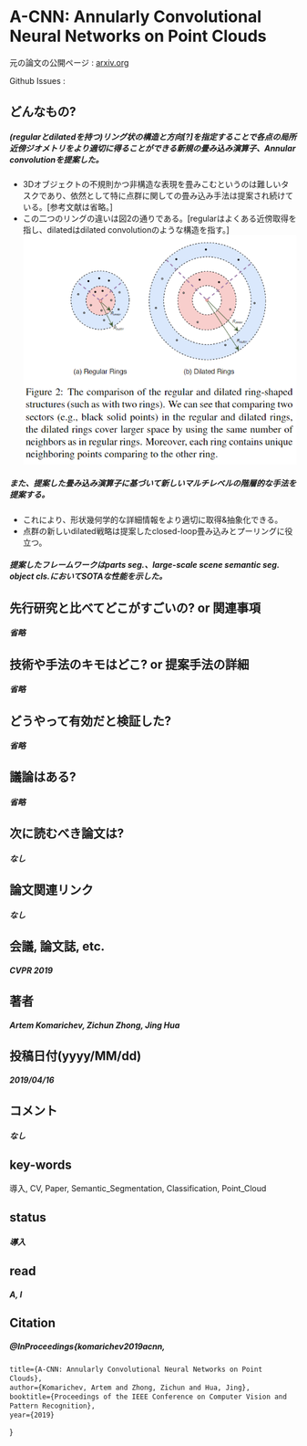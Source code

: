 # A-CNN: Annularly Convolutional Neural Networks on Point Clouds

元の論文の公開ページ : [arxiv.org](https://arxiv.org/pdf/1904.08017.pdf)  

Github Issues : []()  

## どんなもの?
##### (regularとdilatedを持つ)リング状の構造と方向[?]を指定することで各点の局所近傍ジオメトリをより適切に得ることができる新規の畳み込み演算子、Annular convolutionを提案した。
- 3Dオブジェクトの不規則かつ非構造な表現を畳みこむというのは難しいタスクであり、依然として特に点群に関しての畳み込み手法は提案され続けている。[参考文献は省略。]
- この二つのリングの違いは図2の通りである。[regularはよくある近傍取得を指し、dilatedはdilated convolutionのような構造を指す。]  
    ![fig2](img/AACNNoPC/fig2.png)

##### また、提案した畳み込み演算子に基づいて新しいマルチレベルの階層的な手法を提案する。
- これにより、形状幾何学的な詳細情報をより適切に取得&抽象化できる。
- 点群の新しいdilated戦略は提案したclosed-loop畳み込みとプーリングに役立つ。

##### 提案したフレームワークはparts seg.、large-scale scene semantic seg. object cls.においてSOTAな性能を示した。

## 先行研究と比べてどこがすごいの? or 関連事項
##### 省略

## 技術や手法のキモはどこ? or 提案手法の詳細
##### 省略

## どうやって有効だと検証した?
##### 省略

## 議論はある?
##### 省略

## 次に読むべき論文は?
##### なし

## 論文関連リンク
##### なし

## 会議, 論文誌, etc.
##### CVPR 2019

## 著者
##### Artem Komarichev, Zichun Zhong, Jing Hua

## 投稿日付(yyyy/MM/dd)
##### 2019/04/16

## コメント
##### なし

## key-words
導入, CV, Paper, Semantic_Segmentation, Classification, Point_Cloud

## status
##### 導入

## read
##### A, I

## Citation
##### @InProceedings{komarichev2019acnn,
    title={A-CNN: Annularly Convolutional Neural Networks on Point Clouds},
    author={Komarichev, Artem and Zhong, Zichun and Hua, Jing},
    booktitle={Proceedings of the IEEE Conference on Computer Vision and Pattern Recognition},
    year={2019}
}